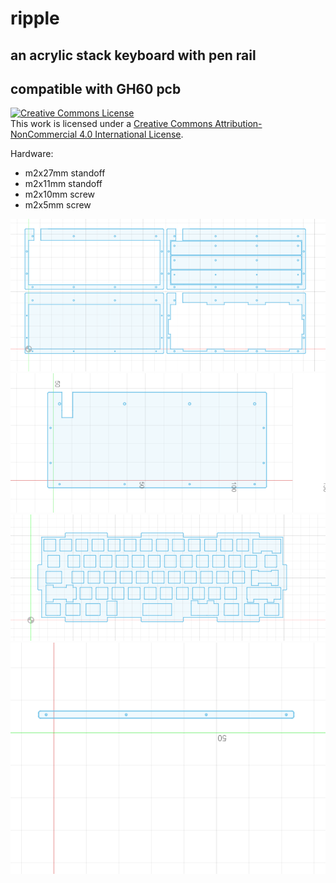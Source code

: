 # ripple


## an acrylic stack keyboard with pen rail

## compatible with GH60 pcb

<a rel="license" href="http://creativecommons.org/licenses/by-nc/4.0/"><img alt="Creative Commons License" style="border-width:0" src="https://i.creativecommons.org/l/by-nc/4.0/88x31.png" /></a><br />This work is licensed under a <a rel="license" href="http://creativecommons.org/licenses/by-nc/4.0/">Creative Commons Attribution-NonCommercial 4.0 International License</a>.


Hardware:
* m2x27mm standoff
* m2x11mm standoff
* m2x10mm screw
* m2x5mm screw

![case](/images/casebody.PNG)
![btm](/images/casebottom.PNG)
![plate](/images/plate.PNG)
![rail](/images/rail.PNG)
